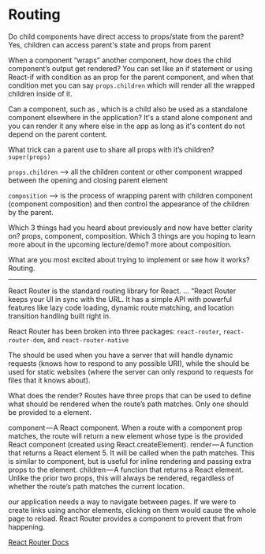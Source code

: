 # Routing 

Do child components have direct access to props/state from the parent?
 Yes, children can access parent's state and props from parent

When a component “wraps” another component, how does the child component’s output get rendered?
 You can set like an if statement or using React-if with condition as an prop for the parent component, and when that condition met you can say `props.children` which will render all the wrapped children inside of it.


Can a component, such as <Content />, which is a child also be used as a standalone component elsewhere in the application?
 It's a stand alone component and you can render it any where else in the app as long as it's content do not depend on the parent content.

What trick can a parent use to share all props with it’s children?
 `super(props)`





`props.children` --> all the children content or other component wrapped between the opening and closing parent element 

`composition`  --> is the process of wrapping parent with children component (component composition) and then control the appearance of the children by the parent.





Which 3 things had you heard about previously and now have better clarity on?
 props, component, composition.
Which 3 things are you hoping to learn more about in the upcoming lecture/demo?
 more about composition.

What are you most excited about trying to implement or see how it works?
 Routing.




 -------------------------------------------------


React Router is the standard routing library for React. ... “React Router keeps your UI in sync with the URL. It has a simple API with powerful features like lazy code loading, dynamic route matching, and location transition handling built right in.


 React Router has been broken into three packages: `react-router`, `react-router-dom`, and `react-router-native`

 The <BrowserRouter> should be used when you have a server that will handle dynamic requests (knows how to respond to any possible URI), while the <HashRouter> should be used for static websites (where the server can only respond to requests for files that it knows about).



 What does the <Route> render?
Routes have three props that can be used to define what should be rendered when the route’s path matches. Only one should be provided to a <Route> element.

component — A React component. When a route with a component prop matches, the route will return a new element whose type is the provided React component (created using React.createElement).
render — A function that returns a React element 5. It will be called when the path matches. This is similar to component, but is useful for inline rendering and passing extra props to the element.
children — A function that returns a React element. Unlike the prior two props, this will always be rendered, regardless of whether the route’s path matches the current location.


our application needs a way to navigate between pages. If we were to create links using anchor elements, clicking on them would cause the whole page to reload. React Router provides a <Link> component to prevent that from happening.

[React Router Docs](https://reactrouter.com/web/api)